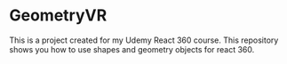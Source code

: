 # GeometryVR

This is a project created for my Udemy React 360 course. This repository shows you how to use shapes and geometry objects for react 360.
